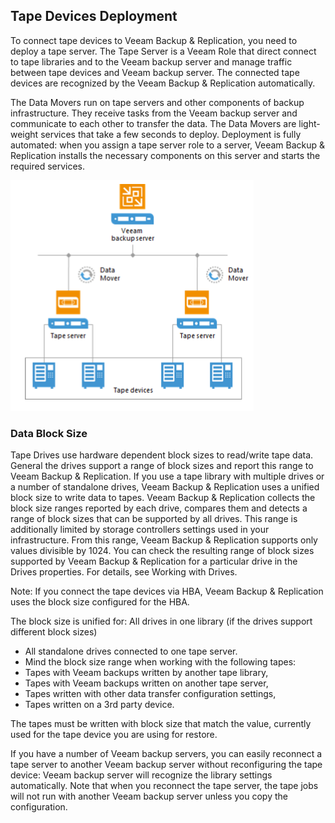 <!--- This was last Changed 03-05-17 by PS --->
## Tape Devices Deployment


To connect tape devices to Veeam Backup & Replication, you need to deploy a tape server.
The Tape Server is a Veeam Role that direct connect to tape libraries and to the Veeam backup server and manage traffic between tape devices and Veeam backup server. The connected tape devices are recognized by the Veeam Backup & Replication automatically.

The Data Movers run on tape servers and other components of backup infrastructure. They receive tasks from the Veeam backup server and communicate to each other to transfer the data. The Data Movers are light-weight services that take a few seconds to deploy. Deployment is fully automated: when you assign a tape server role to a server, Veeam Backup & Replication installs the necessary components on this server and starts the required services.


![](tape-device-deployment.png)

### Data Block Size
Tape Drives use hardware dependent block sizes to read/write tape data. General the drives support a range of block sizes and report this range to Veeam Backup & Replication. If you use a tape library with multiple drives or a number of standalone drives, Veeam Backup & Replication uses a unified block size to write data to tapes. Veeam Backup & Replication collects the block size ranges reported by each drive, compares them and detects a range of block sizes that can be supported by all drives. This range is additionally limited by storage controllers settings used in your infrastructure. From this range, Veeam Backup & Replication supports only values divisible by 1024. You can check the resulting range of block sizes supported by Veeam Backup & Replication for a particular drive in the Drives properties. For details, see Working with Drives.

 Note:  If you connect the tape devices via HBA, Veeam Backup & Replication uses the block size configured for the HBA.


The block size is unified for:  All drives in one library (if the drives support different block sizes)
- All standalone drives connected to one tape server.
- Mind the block size range when working with the following tapes:
- Tapes with Veeam backups written by another tape library,
- Tapes with Veeam backups written on another tape server,
- Tapes written with other data transfer configuration settings,
- Tapes written on a 3rd party device.

The tapes must be written with block size that match the value, currently used for the tape device you are using for restore.


If you have a number of Veeam backup servers, you can easily reconnect a tape server to another Veeam backup server without reconfiguring the tape device: Veeam backup server will recognize the library settings automatically. Note that when you reconnect the tape server, the tape jobs will not run with another Veeam backup server unless you copy the configuration.

